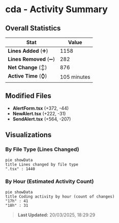 # cda - Activity Summary 

## Overall Statistics

| Stat                   | Value                                                             |
| ---------------------- | ----------------------------------------------------------------- |
| **Lines Added** (➕)   | 1158                                          |
| **Lines Removed** (➖) | 282                                        |
| **Net Change** (↕)    | 876                |
| **Active Time** (⌚)   | 105 minutes |


## Modified Files
- **AlertForm.tsx** (+372, -44)
- **NewAlert.tsx** (+222, -31)
- **SendAlert.tsx** (+564, -207)

## Visualizations

### By File Type (Lines Changed)

```mermaid
pie showData
title Lines changed by file type
".tsx" : 1440
```

### By Hour (Estimated Activity Count)

```mermaid
pie showData
title Coding activity by hour (count of changes)
"17h" : 41
"18h" : 31
```


> **Last Updated:** 20/03/2025, 18:29:29
